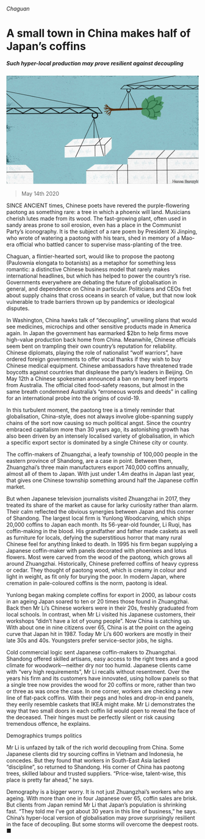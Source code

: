 ###### Chaguan

# A small town in China makes half of Japan’s coffins 

##### Such hyper-local production may prove resilient against decoupling 

![image](images/20200516_CND000_1.jpg) 

> May 14th 2020 

SINCE ANCIENT times, Chinese poets have revered the purple-flowering paotong as something rare: a tree in which a phoenix will land. Musicians cherish lutes made from its wood. The fast-growing plant, often used in sandy areas prone to soil erosion, even has a place in the Communist Party’s iconography. It is the subject of a rare poem by President Xi Jinping, who wrote of watering a paotong with his tears, shed in memory of a Mao-era official who battled cancer to supervise mass-planting of the tree.

Chaguan, a flintier-hearted sort, would like to propose the paotong (Paulownia elongata to botanists) as a metaphor for something less romantic: a distinctive Chinese business model that rarely makes international headlines, but which has helped to power the country’s rise. Governments everywhere are debating the future of globalisation in general, and dependence on China in particular. Politicians and CEOs fret about supply chains that cross oceans in search of value, but that now look vulnerable to trade barriers thrown up by pandemics or ideological disputes.


In Washington, China hawks talk of “decoupling”, unveiling plans that would see medicines, microchips and other sensitive products made in America again. In Japan the government has earmarked $2bn to help firms move high-value production back home from China. Meanwhile, Chinese officials seem bent on trampling their own country’s reputation for reliability. Chinese diplomats, playing the role of nationalist “wolf warriors”, have ordered foreign governments to offer vocal thanks if they wish to buy Chinese medical equipment. Chinese ambassadors have threatened trade boycotts against countries that displease the party’s leaders in Beijing. On May 12th a Chinese spokesman announced a ban on many beef imports from Australia. The official cited food-safety reasons, but almost in the same breath condemned Australia’s “erroneous words and deeds” in calling for an international probe into the origins of covid-19.

In this turbulent moment, the paotong tree is a timely reminder that globalisation, China-style, does not always involve globe-spanning supply chains of the sort now causing so much political angst. Since the country embraced capitalism more than 30 years ago, its astonishing growth has also been driven by an intensely localised variety of globalisation, in which a specific export sector is dominated by a single Chinese city or county.

The coffin-makers of Zhuangzhai, a leafy township of 100,000 people in the eastern province of Shandong, are a case in point. Between them, Zhuangzhai’s three main manufacturers export 740,000 coffins annually, almost all of them to Japan. With just under 1.4m deaths in Japan last year, that gives one Chinese township something around half the Japanese coffin market.

But when Japanese television journalists visited Zhuangzhai in 2017, they treated its share of the market as cause for larky curiosity rather than alarm. Their calm reflected the obvious synergies between Japan and this corner of Shandong. The largest local firm is Yunlong Woodcarving, which ships 20,000 coffins to Japan each month. Its 56-year-old founder, Li Ruqi, has coffin-making in the blood. His grandfather and father made caskets as well as furniture for locals, defying the superstitious horror that many rural Chinese feel for anything linked to death. In 1995 his firm began supplying a Japanese coffin-maker with panels decorated with phoenixes and lotus flowers. Most were carved from the wood of the paotong, which grows all around Zhuangzhai. Historically, Chinese preferred coffins of heavy cypress or cedar. They thought of paotong wood, which is creamy in colour and light in weight, as fit only for burying the poor. In modern Japan, where cremation in pale-coloured coffins is the norm, paotong is ideal.

Yunlong began making complete coffins for export in 2000, as labour costs in an ageing Japan soared to ten or 20 times those found in Zhuangzhai. Back then Mr Li’s Chinese workers were in their 20s, freshly graduated from local schools. In contrast, when Mr Li visited his Japanese customers, their workshops “didn’t have a lot of young people”. Now China is catching up. With about one in nine citizens over 65, China is at the point on the ageing curve that Japan hit in 1987. Today Mr Li’s 600 workers are mostly in their late 30s and 40s. Youngsters prefer service-sector jobs, he sighs.

Cold commercial logic sent Japanese coffin-makers to Zhuangzhai. Shandong offered skilled artisans, easy access to the right trees and a good climate for woodwork—neither dry nor too humid. Japanese clients came with “very high requirements”, Mr Li recalls without resentment. Over the years his firm and its customers have innovated, using hollow panels so that a single tree now provides the wood for 20 coffins or more, rather than two or three as was once the case. In one corner, workers are checking a new line of flat-pack coffins. With their pegs and holes and drop-in end panels, they eerily resemble caskets that IKEA might make. Mr Li demonstrates the way that two small doors in each coffin lid would open to reveal the face of the deceased. Their hinges must be perfectly silent or risk causing tremendous offence, he explains.

Demographics trumps politics

Mr Li is unfazed by talk of the rich world decoupling from China. Some Japanese clients did try sourcing coffins in Vietnam and Indonesia, he concedes. But they found that workers in South-East Asia lacked “discipline”, so returned to Shandong. His corner of China has paotong trees, skilled labour and trusted suppliers. “Price-wise, talent-wise, this place is pretty far ahead,” he says.

Demography is a bigger worry. It is not just Zhuangzhai’s workers who are ageing. With more than one in four Japanese over 65, coffin sales are brisk. But clients from Japan remind Mr Li that Japan’s population is shrinking fast. “They told me I’ve got about 30 years in this line of business,” he says. China’s hyper-local version of globalisation may prove surprisingly resilient in the face of decoupling. But some storms will overcome the deepest roots. ■

